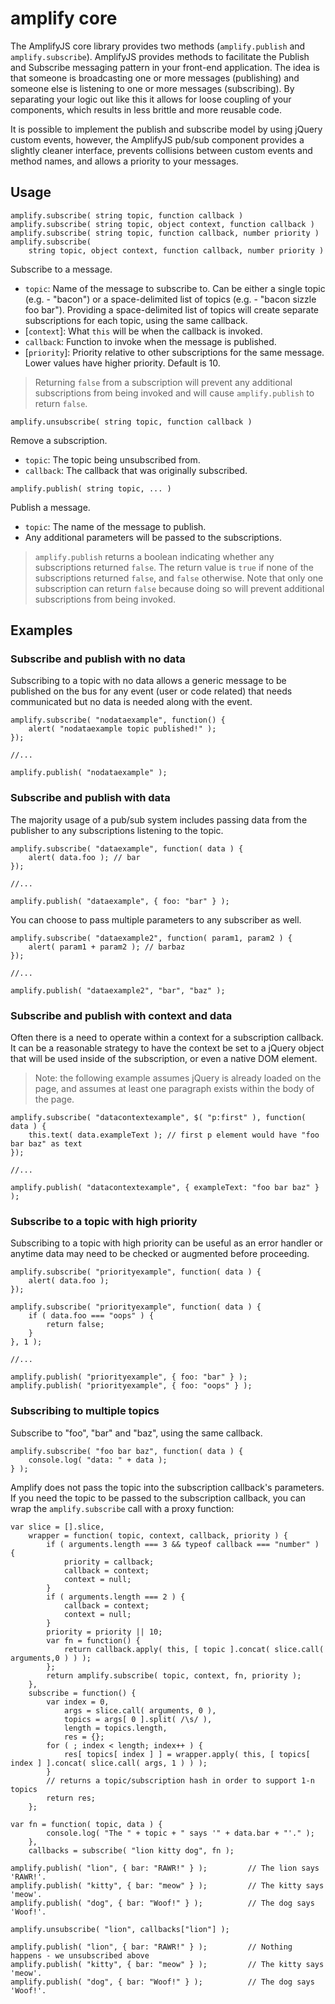 # amplify core

The AmplifyJS core library provides two methods (`amplify.publish` and `amplify.subscribe`). AmplifyJS provides methods to facilitate the Publish and Subscribe messaging pattern in your front-end application. The idea is that someone is broadcasting one or more messages (publishing) and someone else is listening to one or more messages (subscribing). By separating your logic out like this it allows for loose coupling of your components, which results in less brittle and more reusable code.

It is possible to implement the publish and subscribe model by using jQuery custom events, however, the AmplifyJS pub/sub component provides a slightly cleaner interface, prevents collisions between custom events and method names, and allows a priority to your messages.

## Usage

	amplify.subscribe( string topic, function callback )
	amplify.subscribe( string topic, object context, function callback )
	amplify.subscribe( string topic, function callback, number priority )
	amplify.subscribe(
		string topic, object context, function callback, number priority )

Subscribe to a message.

* `topic`: Name of the message to subscribe to. Can be either a single topic (e.g. - "bacon") or a space-delimited list of topics (e.g. - "bacon sizzle foo bar").  Providing a space-delimited list of topics will create separate subscriptions for each topic, using the same callback.
* [`context`]: What `this` will be when the callback is invoked.
* `callback`: Function to invoke when the message is published.
* [`priority`]: Priority relative to other subscriptions for the same message. Lower values have higher priority. Default is 10.

> Returning `false` from a subscription will prevent any additional subscriptions from being invoked and will cause `amplify.publish` to return `false`.

<pre><code>amplify.unsubscribe( string topic, function callback )</code></pre>

Remove a subscription.

* `topic`: The topic being unsubscribed from.
* `callback`: The callback that was originally subscribed.

<pre><code>amplify.publish( string topic, ... )</code></pre>

Publish a message.

* `topic`: The name of the message to publish.
* Any additional parameters will be passed to the subscriptions.

> `amplify.publish` returns a boolean indicating whether any subscriptions returned `false`.
> The return value is `true` if none of the subscriptions returned `false`, and `false` otherwise. Note that only one subscription can return `false` because doing so will prevent additional subscriptions from being invoked.

## Examples

### Subscribe and publish with no data

Subscribing to a topic with no data allows a generic message to be
published on the bus for any event (user or code related) that needs communicated but no data
is needed along with the event.

	amplify.subscribe( "nodataexample", function() {
		alert( "nodataexample topic published!" );
	});
	
	//...
	
	amplify.publish( "nodataexample" );

### Subscribe and publish with data

The majority usage of a pub/sub system includes passing data from the
publisher to any subscriptions listening to the topic.

	amplify.subscribe( "dataexample", function( data ) {
		alert( data.foo ); // bar
	});
	
	//...
	
	amplify.publish( "dataexample", { foo: "bar" } );

You can choose to pass multiple parameters to any subscriber as well.

	amplify.subscribe( "dataexample2", function( param1, param2 ) {
		alert( param1 + param2 ); // barbaz
	});
	
	//...
	
	amplify.publish( "dataexample2", "bar", "baz" );

### Subscribe and publish with context and data

Often there is a need to operate within a context for a subscription
callback. It can be a reasonable strategy to have the context be set to
a jQuery object that will be used inside of the subscription, or even a
native DOM element.

> Note: the following example assumes jQuery is already loaded on the
> page, and assumes at least one paragraph exists within the body of the page.

	amplify.subscribe( "datacontextexample", $( "p:first" ), function( data ) {
		this.text( data.exampleText ); // first p element would have "foo bar baz" as text
	});
	
	//...
	
	amplify.publish( "datacontextexample", { exampleText: "foo bar baz" } );

### Subscribe to a topic with high priority

Subscribing to a topic with high priority can be useful as an error
handler or anytime data may need to be checked or augmented before
proceeding.

	amplify.subscribe( "priorityexample", function( data ) {
		alert( data.foo );
	});

	amplify.subscribe( "priorityexample", function( data ) {
		if ( data.foo === "oops" ) {
			return false;
		}
	}, 1 );
	
	//...
	
	amplify.publish( "priorityexample", { foo: "bar" } );
	amplify.publish( "priorityexample", { foo: "oops" } );

### Subscribing to multiple topics

Subscribe to "foo", "bar" and "baz", using the same callback.

    amplify.subscribe( "foo bar baz", function( data ) {
        console.log( "data: " + data );
    } );

Amplify does not pass the topic into the subscription callback's parameters.  If you need the topic to be passed to the subscription callback, you can wrap the `amplify.subscribe` call with a proxy function:

    var slice = [].slice,
        wrapper = function( topic, context, callback, priority ) {
            if ( arguments.length === 3 && typeof callback === "number" ) {
                priority = callback;
                callback = context;
                context = null;
            }
            if ( arguments.length === 2 ) {
                callback = context;
                context = null;
            }
            priority = priority || 10;
            var fn = function() {
                return callback.apply( this, [ topic ].concat( slice.call( arguments,0 ) ) );
            };
            return amplify.subscribe( topic, context, fn, priority );
        },
        subscribe = function() {
            var index = 0,
                args = slice.call( arguments, 0 ),
                topics = args[ 0 ].split( /\s/ ),
                length = topics.length,
                res = {};
            for ( ; index < length; index++ ) {
                res[ topics[ index ] ] = wrapper.apply( this, [ topics[ index ] ].concat( slice.call( args, 1 ) ) );
            }
            // returns a topic/subscription hash in order to support 1-n topics
            return res;
        };

    var fn = function( topic, data ) {
            console.log( "The " + topic + " says '" + data.bar + "'." );
        },
        callbacks = subscribe( "lion kitty dog", fn );

    amplify.publish( "lion", { bar: "RAWR!" } );         // The lion says 'RAWR!'.
    amplify.publish( "kitty", { bar: "meow" } );         // The kitty says 'meow'.
    amplify.publish( "dog", { bar: "Woof!" } );          // The dog says 'Woof!'.

    amplify.unsubscribe( "lion", callbacks["lion"] );

    amplify.publish( "lion", { bar: "RAWR!" } );         // Nothing happens - we unsubscribed above
    amplify.publish( "kitty", { bar: "meow" } );         // The kitty says 'meow'.
    amplify.publish( "dog", { bar: "Woof!" } );          // The dog says 'Woof!'.

